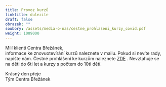 ```yaml
---
title: Provoz kurzů
linktitle: dulezite
draft: false
obrazek: ""
soubory: /assets/media-o-nas/cestne_prohlaseni_kurzy_covid.pdf
weight: 1009000
---
```

Milí klienti Centra Břežánek,\
informace ke znovuotevírání kurzů naleznete v mailu. Pokud si nevíte rady, napište nám. Čestné prohlášení ke kurzům naleznete [ZDE](/assets/media-o-nas/cestne_prohlaseni_kurzy_covid.pdf) . Nevztahuje se na děti do 6ti let a kurzy s počtem do 10ti dětí.

Krásný den přeje\
Tým Centra Břežánek